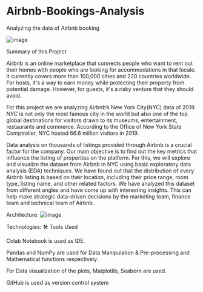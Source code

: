 # Airbnb-Bookings-Analysis
Analyzing the data of Airbnb booking

![image](https://user-images.githubusercontent.com/95517916/183069256-a53544eb-33b1-425a-85e5-1cbfeb18c2fa.png)

Summary of this Project

Airbnb is an online marketplace that connects people who want to rent out their homes with people who are looking for accommodations in that locale. It currently covers more than 100,000 cities and 220 countries worldwide. For hosts, it's a way to earn money while protecting their property from potential damage. However, for guests, it's a risky venture that they should avoid.

For this project we are analyzing Airbnb’s New York City(NYC) data of 2019. NYC is not only the most famous city in the world but also one of the top global destinations for visitors drawn to its museums, entertainment, restaurants and commerce. According to the Office of New York State Comptroller, NYC hosted 66.6 million visitors in 2019.

Data analysis on thousands of listings provided through Airbnb is a crucial factor for the company. Our main objective is to find out the key metrics that influence the listing of properties on the platform. For this, we will explore and visualize the dataset from Airbnb in NYC using basic exploratory data analysis (EDA) techniques. We have found out that the distribution of every Airbnb listing is based on their location, including their price range, room type, listing name, and other related factors. We have analyzed this dataset from different angles and have come up with interesting insights. This can help  make strategic data-driven decisions by the marketing team, finance team and technical team of Airbnb.



 
 






Architecture:
![image](https://user-images.githubusercontent.com/95517916/183069775-8deb75fb-4040-4823-b0af-ae149d556c1b.png)


Technologies:
🛠️ Tools Used

Colab Notebook is used as IDE.

Pandas and NumPy are used for Data Manipulation & Pre-processing and Mathematical functions respectively.

For Data visualization of the plots, Matplotlib, Seaborn are used.

GitHub is used as version control system
